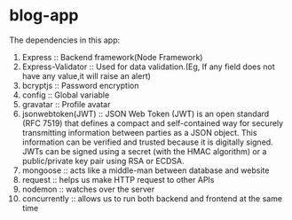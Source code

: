 # blog-app

The dependencies in this app:

1. Express :: Backend framework(Node Framework)
2. Express-Validator :: Used for data validation.(Eg, If any field does not have any value,it will raise an alert)
3. bcryptjs :: Password encryption
4. config :: Global variable
5. gravatar :: Profile avatar
6. jsonwebtoken(JWT) :: JSON Web Token (JWT) is an open standard (RFC 7519) that defines a compact and self-contained way for securely transmitting information between parties as a JSON object. This information can be verified and trusted because it is digitally signed. JWTs can be signed using a secret (with the HMAC algorithm) or a public/private key pair using RSA or ECDSA.
7. mongoose :: acts like a middle-man between database and website
8. request :: helps us make HTTP request to other APIs
9. nodemon :: watches over the server
10. concurrently :: allows us to run both backend and frontend at the same time
